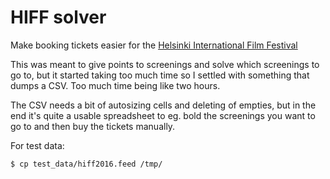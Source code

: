 # HIFF solver

Make booking tickets easier for the [Helsinki International Film Festival](http://hiff.fi/)

This was meant to give points to screenings and solve which screenings to go to, but
it started taking too much time so I settled with something that dumps a CSV. Too much
time being like two hours.

The CSV needs a bit of autosizing cells and deleting of empties, but in the end it's
quite a usable spreadsheet to eg. bold the screenings you want to go to and then buy
the tickets manually.

For test data:

    $ cp test_data/hiff2016.feed /tmp/

